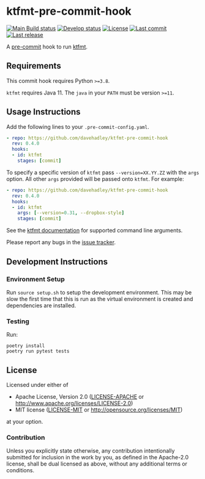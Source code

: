 # ktfmt-pre-commit-hook

[![Main Build status](https://img.shields.io/github/workflow/status/davehadley/ktfmt-pre-commit-hook/ci/main?label=main)](https://github.com/davehadley/ktfmt-pre-commit-hook)
[![Develop status](https://img.shields.io/github/workflow/status/davehadley/ktfmt-pre-commit-hook/ci/develop?label=develop)](https://github.com/davehadley/ktfmt-pre-commit-hook)
[![License](https://img.shields.io/badge/license-MIT%20OR%20Apache--2.0-blue)](https://github.com/davehadley/ktfmt-pre-commit-hook)
[![Last commit](https://img.shields.io/github/last-commit/davehadley/ktfmt-pre-commit-hook/develop)](https://github.com/davehadley/ktfmt-pre-commit-hook)
[![Last release](https://img.shields.io/github/release-date/davehadley/ktfmt-pre-commit-hook)](https://github.com/davehadley/ktfmt-pre-commit-hook)

A [pre-commit](https://pre-commit.com/) hook to run [ktfmt](https://github.com/facebookincubator/ktfmt).

## Requirements

This commit hook requires Python `>=3.8`.

`ktfmt` requires Java 11. The `java` in your `PATH` must be version `>=11`.

## Usage Instructions

Add the following lines to your `.pre-commit-config.yaml`.

```yaml
- repo: https://github.com/davehadley/ktfmt-pre-commit-hook
  rev: 0.4.0
  hooks:
  - id: ktfmt
    stages: [commit]
```

To specify a specific version of `ktfmt` pass `--version=XX.YY.ZZ` with the `args` option. 
All other `args` provided will be passed onto `ktfmt`. For example:

```yaml
- repo: https://github.com/davehadley/ktfmt-pre-commit-hook
  rev: 0.4.0
  hooks:
  - id: ktfmt
    args: [--version=0.31, --dropbox-style]
    stages: [commit]
```

See the [ktfmt documentation](https://facebookincubator.github.io/ktfmt/) for supported command line arguments.

Please report any bugs in the [issue tracker](https://github.com/davehadley/ktfmt-pre-commit-hook/issues).

## Development Instructions

### Environment Setup

Run `source setup.sh` to setup the development environment.
This may be slow the first time that this is run as the virtual environment is created
and dependencies are installed.

### Testing

Run:

```
poetry install
poetry run pytest tests
```

## License

Licensed under either of

 * Apache License, Version 2.0
   ([LICENSE-APACHE](LICENSE-APACHE) or http://www.apache.org/licenses/LICENSE-2.0)
 * MIT license
   ([LICENSE-MIT](LICENSE-MIT) or http://opensource.org/licenses/MIT)

at your option.

### Contribution

Unless you explicitly state otherwise, any contribution intentionally submitted for inclusion in the work by you, as defined in the Apache-2.0 license, shall be dual licensed as above, without any additional terms or conditions.